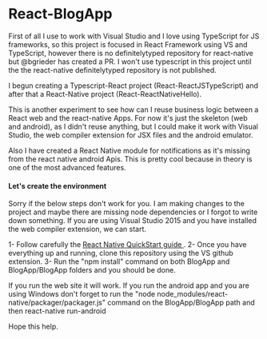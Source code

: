 # React-BlogApp

First of all I use to work with Visual Studio and I love using TypeScript for JS frameworks, so this project is focused in React Framework using VS and TypeScript, however there is no definitelytyped repository for react-native but @bgrieder has created a <a hfref="https://github.com/DefinitelyTyped/DefinitelyTyped/pull/6651">PR</a>.
I won't use typescript in this project until the the react-native definitelytyped repository is not published.


I begun creating a Typescript-React project (React-ReactJSTypeScript) and after that a React-Native project (React-ReactNativeHello).


This is another experiment to see how can I reuse business logic between a React web and the react-native Apps.
For now it's just the skeleton (web and android), as I didn't reuse anything, but I could make it work with Visual Studio, the web compiler extension for JSX files and the android emulator.

Also I have created a React Native module for notifications as it's missing from the react native android Apis. 
This is pretty cool because in theory is one of the most advanced features.

<h4>Let's create the environment</h4>

Sorry if the below steps don't work for you. I am making changes to the project and maybe there are missing node dependencies or I forgot to write down something.
If you are using Visual Studio 2015 and you have installed the web compiler extension, we can start.

1- Follow carefully the <a href="https://facebook.github.io/react-native/docs/getting-started.html#content">React Native QuickStart guide </a>.
2- Once you have everything up and running, clone this repository using the VS github extension.
3- Run the "npm install" command on both BlogApp and BlogApp/BlogApp folders and you should be done.

If you run the web site it will work.
If you run the android app and you are using Windows don't forget to run the "node node_modules/react-native/packager/packager.js" command on the BlogApp/BlogApp path and then react-native run-android

Hope this help.



